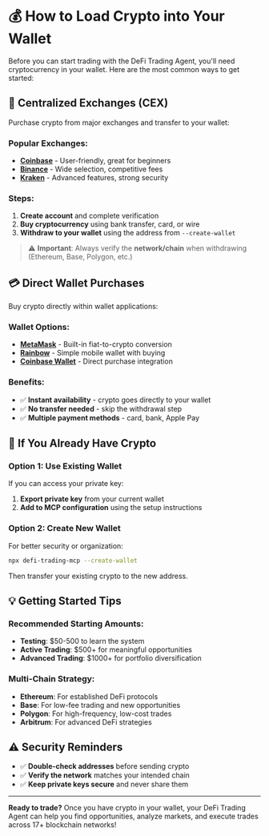 # 💰 How to Load Crypto into Your Wallet

Before you can start trading with the DeFi Trading Agent, you'll need cryptocurrency in your wallet. Here are the most common ways to get started:

## 🏦 **Centralized Exchanges (CEX)**

Purchase crypto from major exchanges and transfer to your wallet:

### **Popular Exchanges:**

- **[Coinbase](https://coinbase.com)** - User-friendly, great for beginners
- **[Binance](https://binance.com)** - Wide selection, competitive fees
- **[Kraken](https://kraken.com)** - Advanced features, strong security

### **Steps:**

1. **Create account** and complete verification
2. **Buy cryptocurrency** using bank transfer, card, or wire
3. **Withdraw to your wallet** using the address from `--create-wallet`

> ⚠️ **Important**: Always verify the **network/chain** when withdrawing (Ethereum, Base, Polygon, etc.)

## 💳 **Direct Wallet Purchases**

Buy crypto directly within wallet applications:

### **Wallet Options:**

- **[MetaMask](https://metamask.io)** - Built-in fiat-to-crypto conversion
- **[Rainbow](https://rainbow.me)** - Simple mobile wallet with buying
- **[Coinbase Wallet](https://wallet.coinbase.com)** - Direct purchase integration

### **Benefits:**

- ✅ **Instant availability** - crypto goes directly to your wallet
- ✅ **No transfer needed** - skip the withdrawal step
- ✅ **Multiple payment methods** - card, bank, Apple Pay

## 🔄 **If You Already Have Crypto**

### **Option 1: Use Existing Wallet**

If you can access your private key:

1. **Export private key** from your current wallet
2. **Add to MCP configuration** using the setup instructions

### **Option 2: Create New Wallet**

For better security or organization:

```bash
npx defi-trading-mcp --create-wallet
```

Then transfer your existing crypto to the new address.

## 💡 **Getting Started Tips**

### **Recommended Starting Amounts:**

- **Testing**: $50-500 to learn the system
- **Active Trading**: $500+ for meaningful opportunities
- **Advanced Trading**: $1000+ for portfolio diversification

### **Multi-Chain Strategy:**

- **Ethereum**: For established DeFi protocols
- **Base**: For low-fee trading and new opportunities
- **Polygon**: For high-frequency, low-cost trades
- **Arbitrum**: For advanced DeFi strategies

## ⚠️ **Security Reminders**

- ✅ **Double-check addresses** before sending crypto
- ✅ **Verify the network** matches your intended chain
- ✅ **Keep private keys secure** and never share them

---

**Ready to trade?** Once you have crypto in your wallet, your DeFi Trading Agent can help you find opportunities, analyze markets, and execute trades across 17+ blockchain networks!
